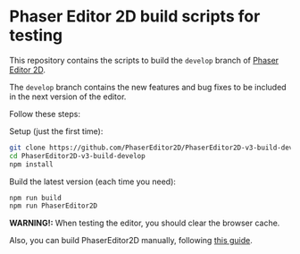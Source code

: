# Phaser Editor 2D build scripts for testing

This repository contains the scripts to build the `develop` branch of [Phaser Editor 2D](https://github.com/PhaserEditor2D/PhaserEditor2D-v3).

The `develop` branch contains the new features and bug fixes to be included in the next version of the editor.

Follow these steps:

Setup (just the first time):

```bash
git clone https://github.com/PhaserEditor2D/PhaserEditor2D-v3-build-develop.git
cd PhaserEditor2D-v3-build-develop
npm install
```

Build the latest version (each time you need):

```bash
npm run build
npm run PhaserEditor2D
```

**WARNING!:** When testing the editor, you should clear the browser cache.

Also, you can build PhaserEditor2D manually, following [this guide](https://github.com/PhaserEditor2D/PhaserEditor2D-v3/blob/develop/BUILD.md).

